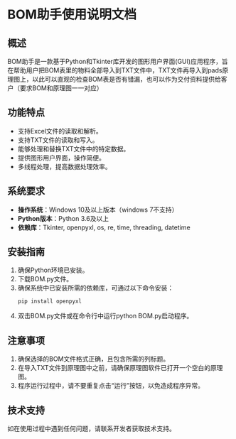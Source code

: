 # BOM助手使用说明文档

## 概述

BOM助手是一款基于Python和Tkinter库开发的图形用户界面(GUI)应用程序，旨在帮助用户把BOM表里的物料全部导入到TXT文件中，TXT文件再导入到pads原理图上，以此可以直观的检查BOM表是否有错漏，也可以作为交付资料提供给客户（要求BOM和原理图一一对应）

## 功能特点

- 支持Excel文件的读取和解析。
- 支持TXT文件的读取和写入。
- 能够处理和替换TXT文件中的特定数据。
- 提供图形用户界面，操作简便。
- 多线程处理，提高数据处理效率。

## 系统要求

- **操作系统**：Windows 10及以上版本（windows 7不支持）
- **Python版本**：Python 3.6及以上
- **依赖库**：Tkinter, openpyxl, os, re, time, threading, datetime

## 安装指南

1. 确保Python环境已安装。
2. 下载BOM.py文件。
3. 确保系统中已安装所需的依赖库，可通过以下命令安装：
   ```bash
   pip install openpyxl
4. 双击BOM.py文件或在命令行中运行python BOM.py启动程序。

## 注意事项

1. 确保选择的BOM文件格式正确，且包含所需的列标题。
2. 在导入TXT文件到原理图中之前，请确保原理图软件已打开一个空白的原理图。
3. 程序运行过程中，请不要重复点击“运行”按钮，以免造成程序异常。

## 技术支持
如在使用过程中遇到任何问题，请联系开发者获取技术支持。
